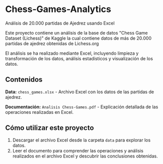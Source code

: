 # Chess-Games-Analytics
Análisis de 20.000 partidas de Ajedrez usando Excel

Este proyecto contiene un análisis de la base de datos "Chess Game Dataset (Lichess)" de Kaggle la cual contiene datos de más de 20.000 partidas de ajedrez obtenidas de Lichess.org

El análisis se ha realizado mediante Excel, incluyendo limpieza y transformación de los datos, análisis estadísticos y visualización de los datos.

## Contenidos
**Data:** `chess_games.xlsx` - Archivo Excel con los datos de las partidas de ajedrez.

**Documentación:** `Analisis Chess-Games.pdf` - Explicación detallada de las operaciones realizadas en Excel.

## Cómo utilizar este proyecto

1. Descargar el archivo Excel desde la carpeta `data` para explorar los datos.
2. Leer el documento para comprender las operaciones y análisis realizados en el archivo Excel y descubrir las conclusiones obtenidas.
